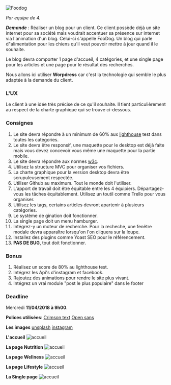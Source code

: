 ![Foodog](logo.JPG)

*Par equipe de 4.*

***Demande*** : Réaliser un blog pour un client. Ce client possède déjà un site internet pour sa société mais voudrait accentuer sa présence sur internet via l'animation d'un blog. Celui-ci s'appelle FooDog. Un blog qui parle d"alimentation pour les chiens qu'il veut pouvoir mettre à jour quand il le souhaite. 

Le blog devra comporter 1 page d'accueil, 4 catégories, et une single page pour les articles et une page pour le résultat des recherches. 

Nous allons ici utiliser **Worpdress** car c'est la technologie qui semble le plus adaptée à la demande du client. 

### L'UX

Le client à une idée très précise de ce qu'il souhaite. Il tient particulièrement au respect de la charte graphique qui se trouve ci-dessous.

### Consignes

1. Le site devra répondre à un minimum de 60% aux [lighthouse](https://developers.google.com/web/tools/lighthouse/) test dans toutes les catégories.
2. Le site devra être responsif, une maquette pour le desktop est déjà faite mais vous devez concevoir vous même une maquette pour la partie mobile. 
2. Le site devra répondre aux normes [w3c](https://validator.w3.org/).
3. Utilisez la structure MVC pour organiser vos fichiers.
4. La charte graphique pour la version desktop devra être scrupuleusement respectée. 
5. Utiliser Github au maximum. Tout le monde doit l'utiliser.
6. L'apport de travail doit être équitable entre les 4 équipiers. Départagez-vous les tâches équitablement. Utilisez un toutil comme Trello pour vous organiser. 
7. Utilisez les tags, certains articles devront apartenir à plusieurs catégories. 
7. Le système de gination doit fonctionner.
7. La single page doit un menu hamburger.
8. Intégrez-y un moteur de recherche. Pour la recheche, une fenêtre modale devra apparaître lorsqu'on l'on cliquera sur la loupe. 
9. Installez des plugins comme Yoast SEO pour le référencement.
10. **PAS DE BUG**, tout doit fonctionner. 


### Bonus 
1. Réalisez un score de 80% au lighthouse test.
2. Intégrez les Api's d'instagram et facebook.
3. Rajoutez des animations pour rendre le site plus vivant.
4. Intégrez un vrai module "post le plus populaire" dans le footer




### Deadline 
Mercredi **11/04/2018 à 9h00**.

**Polices utilisées**:
 [Crimson text](https://fonts.google.com/specimen/Crimson+Text) 
 [Open sans](https://fonts.google.com/specimen/Open+Sans)

**Les images**
 [unsplash](https://unsplash.com/search/photos/dog-)
 [instagram](https://www.instagram.com/explore/tags/dogfood/?hl=fr)

**L'accueil** 
![accueil](dogfood.png)

**La page Nutrition** 
![accueil](nutrition.png)

**La page Wellness** 
![accueil](wellness.png)

**La page Lifestyle** 
![accueil](lefestyle.png)

**La Single page** 
![accueil](single.png)









